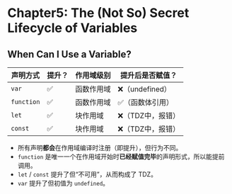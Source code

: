 # Chapter5: The (Not So) Secret Lifecycle of Variables

## When Can I Use a Variable?

| 声明方式   | 提升？ | 作用域级别 | 提升后是否赋值？ |
| ---------- | ------ | ---------- | ---------------- |
| `var`      | ✅      | 函数作用域 | ❌（undefined）   |
| `function` | ✅      | 函数作用域 | ✅（函数体引用）  |
| `let`      | ✅      | 块作用域   | ❌（TDZ中，报错） |
| `const`    | ✅      | 块作用域   | ❌（TDZ中，报错） |



- 所有声明**都会**在作用域编译时注册（即提升），但行为不同。
- `function` 是唯一一个在作用域开始时**已经赋值完毕**的声明形式，所以能提前调用。
- `let` / `const` 提升了但“不可用”，从而构成了 TDZ。
- `var` 提升了但初值为 `undefined`。